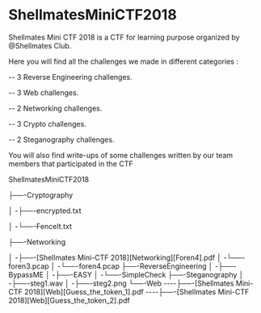 # ShellmatesMiniCTF2018
Shellmates Mini CTF 2018 is a CTF for learning purpose organized by @Shellmates Club.

Here you will find all the challenges we made in different categories :

-- 3 Reverse Engineering challenges.

-- 3 Web challenges.

-- 2 Networking challenges.

-- 3 Crypto challenges.

-- 2 Steganography challenges.


You will also find write-ups of some challenges written by our team members that participated in the CTF


ShellmatesMiniCTF2018

├──-Cryptography

│ -├──-encrypted.txt

│ -└──-FenceIt.txt

├──-Networking

│ -├──-[Shellmates Mini-CTF 2018][Networking][Foren4].pdf
│ -└──-foren3.pcap
│ -└──-foren4.pcap
├──-ReverseEngineering
│ -├──-BypassME
│ -├──-EASY
│ -└──-SimpleCheck
├──-Steganography
│ -├──-steg1.wav
│ -├──-steg2.png
└──-Web
----├──-[Shellmates Mini-CTF 2018][Web][Guess_the_token_1].pdf
----├──-[Shellmates Mini-CTF 2018][Web][Guess_the_token_2].pdf
